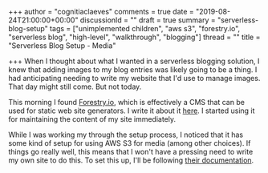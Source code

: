 +++
author = "cognitiaclaeves"
comments = true
date = "2019-08-24T21:00:00+00:00"
discussionId = ""
draft = true
summary = "serverless-blog-setup"
tags = ["unimplemented children", "aws s3", "forestry.io", "serverless blog", "high-level", "walkthrough", "blogging"]
thread = ""
title = "Serverless Blog Setup - Media"

+++
When I thought about what I wanted in a serverless blogging solution, I knew that adding images to my blog entries was likely going to be a thing. I had anticipating needing to write my website that I'd use to manage images. That day might still come. But not today.

This morning I found [Forestry.io](https://forestry.io), which is effectively a CMS that can be used for static web site generators. I write it about it [here](unimplemented "unimplemented"). I started using it for maintaining the content of my site immediately.

While I was working my through the setup process, I noticed that it has some kind of setup for using AWS S3 for media (among other choices). If things go really well, this means that I won't have a pressing need to write my own site to do this. To set this up, I'll be following [their documentation]().